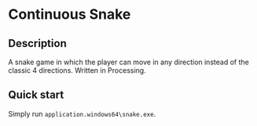 # Continuous Snake

## Description
A snake game in which the player can move in any direction instead of the classic 4 directions. Written in Processing.

## Quick start
Simply run `application.windows64\snake.exe`.
